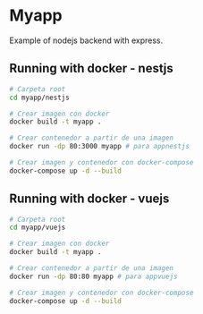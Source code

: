 # Myapp
Example of nodejs backend with express.

## Running with docker - nestjs
```bash
# Carpeta root
cd myapp/nestjs

# Crear imagen con docker
docker build -t myapp .

# Crear contenedor a partir de una imagen
docker run -dp 80:3000 myapp # para appnestjs

# Crear imagen y contenedor con docker-compose
docker-compose up -d --build
```

## Running with docker - vuejs
```bash
# Carpeta root
cd myapp/vuejs

# Crear imagen con docker
docker build -t myapp .

# Crear contenedor a partir de una imagen
docker run -dp 80:80 myapp # para appvuejs

# Crear imagen y contenedor con docker-compose
docker-compose up -d --build
```
